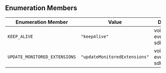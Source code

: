 ## Enumeration Members

| Enumeration Member | Value | Defined in |
| ------ | ------ | ------ |
| `KEEP_ALIVE` | `"keepAlive"` | voicenter-events-sdk.d.ts:1061 |
| `UPDATE_MONITORED_EXTENSIONS` | `"updateMonitoredExtensions"` | voicenter-events-sdk.d.ts:1060 |
